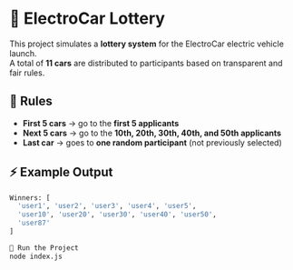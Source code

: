 # 🚗 ElectroCar Lottery

This project simulates a **lottery system** for the ElectroCar electric vehicle launch.  
A total of **11 cars** are distributed to participants based on transparent and fair rules.

## 🎯 Rules
- **First 5 cars** → go to the **first 5 applicants**  
- **Next 5 cars** → go to the **10th, 20th, 30th, 40th, and 50th applicants**  
- **Last car** → goes to **one random participant** (not previously selected)  

## ⚡ Example Output
```bash
Winners: [
  'user1', 'user2', 'user3', 'user4', 'user5',
  'user10', 'user20', 'user30', 'user40', 'user50',
  'user87'
]

🚀 Run the Project
node index.js

